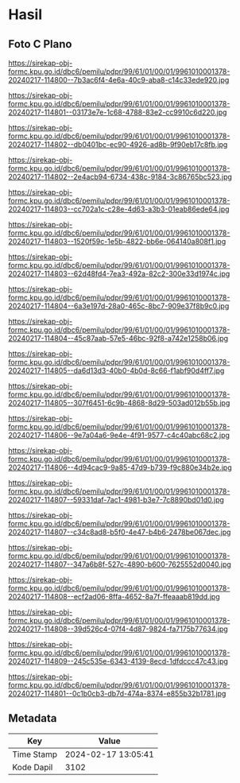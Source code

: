 # Hasil

## Foto C Plano

https://sirekap-obj-formc.kpu.go.id/dbc6/pemilu/pdpr/99/61/01/00/01/9961010001378-20240217-114800--7b3ac6f4-4e6a-40c9-aba8-c14c33ede920.jpg

https://sirekap-obj-formc.kpu.go.id/dbc6/pemilu/pdpr/99/61/01/00/01/9961010001378-20240217-114801--03173e7e-1c68-4788-83e2-cc9910c6d220.jpg

https://sirekap-obj-formc.kpu.go.id/dbc6/pemilu/pdpr/99/61/01/00/01/9961010001378-20240217-114802--db0401bc-ec90-4926-ad8b-9f90eb17c8fb.jpg

https://sirekap-obj-formc.kpu.go.id/dbc6/pemilu/pdpr/99/61/01/00/01/9961010001378-20240217-114802--2e4acb94-6734-438c-9184-3c86765bc523.jpg

https://sirekap-obj-formc.kpu.go.id/dbc6/pemilu/pdpr/99/61/01/00/01/9961010001378-20240217-114803--cc702a1c-c28e-4d63-a3b3-01eab86ede64.jpg

https://sirekap-obj-formc.kpu.go.id/dbc6/pemilu/pdpr/99/61/01/00/01/9961010001378-20240217-114803--1520f59c-1e5b-4822-bb6e-064140a808f1.jpg

https://sirekap-obj-formc.kpu.go.id/dbc6/pemilu/pdpr/99/61/01/00/01/9961010001378-20240217-114803--62d48fd4-7ea3-492a-82c2-300e33d1974c.jpg

https://sirekap-obj-formc.kpu.go.id/dbc6/pemilu/pdpr/99/61/01/00/01/9961010001378-20240217-114804--6a3e197d-28a0-465c-8bc7-909e37f8b9c0.jpg

https://sirekap-obj-formc.kpu.go.id/dbc6/pemilu/pdpr/99/61/01/00/01/9961010001378-20240217-114804--45c87aab-57e5-46bc-92f8-a742e1258b06.jpg

https://sirekap-obj-formc.kpu.go.id/dbc6/pemilu/pdpr/99/61/01/00/01/9961010001378-20240217-114805--da6d13d3-40b0-4b0d-8c66-f1abf90d4ff7.jpg

https://sirekap-obj-formc.kpu.go.id/dbc6/pemilu/pdpr/99/61/01/00/01/9961010001378-20240217-114805--307f6451-6c9b-4868-8d29-503ad012b55b.jpg

https://sirekap-obj-formc.kpu.go.id/dbc6/pemilu/pdpr/99/61/01/00/01/9961010001378-20240217-114806--9e7a04a6-9e4e-4f91-9577-c4c40abc68c2.jpg

https://sirekap-obj-formc.kpu.go.id/dbc6/pemilu/pdpr/99/61/01/00/01/9961010001378-20240217-114806--4d94cac9-9a85-47d9-b739-f9c880e34b2e.jpg

https://sirekap-obj-formc.kpu.go.id/dbc6/pemilu/pdpr/99/61/01/00/01/9961010001378-20240217-114807--59331daf-7ac1-4981-b3e7-7c8890bd01d0.jpg

https://sirekap-obj-formc.kpu.go.id/dbc6/pemilu/pdpr/99/61/01/00/01/9961010001378-20240217-114807--c34c8ad8-b5f0-4e47-b4b6-2478be067dec.jpg

https://sirekap-obj-formc.kpu.go.id/dbc6/pemilu/pdpr/99/61/01/00/01/9961010001378-20240217-114807--347a6b8f-527c-4890-b600-7625552d0040.jpg

https://sirekap-obj-formc.kpu.go.id/dbc6/pemilu/pdpr/99/61/01/00/01/9961010001378-20240217-114808--ecf2ad06-8ffa-4652-8a7f-ffeaaab819dd.jpg

https://sirekap-obj-formc.kpu.go.id/dbc6/pemilu/pdpr/99/61/01/00/01/9961010001378-20240217-114808--39d526c4-07f4-4d87-9824-fa7175b77634.jpg

https://sirekap-obj-formc.kpu.go.id/dbc6/pemilu/pdpr/99/61/01/00/01/9961010001378-20240217-114809--245c535e-6343-4139-8ecd-1dfdccc47c43.jpg

https://sirekap-obj-formc.kpu.go.id/dbc6/pemilu/pdpr/99/61/01/00/01/9961010001378-20240217-114801--0c1b0cb3-db7d-474a-8374-e855b32b1781.jpg


## Metadata

| Key        | Value               |
| ---------- | ------------------- |
| Time Stamp | 2024-02-17 13:05:41 |
| Kode Dapil | 3102                |



